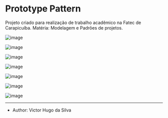 # Prototype Pattern

Projeto criado para realização de trabalho acadêmico na Fatec de Carapicuíba. Matéria: Modelagem e Padrões de projetos.

![image](https://github.com/vickttor/prototype-pattern/assets/70340221/fc3e4ebb-8c8a-4747-b256-d189b05919ee)

![image](https://github.com/vickttor/prototype-pattern/assets/70340221/9737f50d-1e62-40be-b190-ef8e6c52726f)

![image](https://github.com/vickttor/prototype-pattern/assets/70340221/07376956-795c-47a1-b82b-234a4e1aebb1)

![image](https://github.com/vickttor/prototype-pattern/assets/70340221/671beceb-528f-4763-a27f-321d9a9280c3)

![image](https://github.com/vickttor/prototype-pattern/assets/70340221/9d7c550a-43dd-41ae-95f3-f366fda2366f)

![image](https://github.com/vickttor/prototype-pattern/assets/70340221/908726bd-9453-4950-96cf-0eeac77dbaa1)

![image](https://github.com/vickttor/prototype-pattern/assets/70340221/cf019310-1e59-4939-8f97-a068148a37fc)

---

- Author: Victor Hugo da Silva

